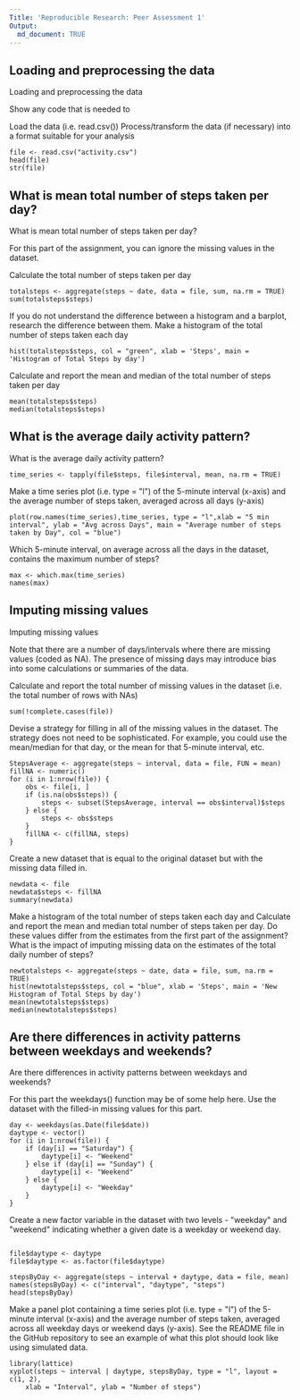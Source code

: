 ```yaml
---
Title: 'Reproducible Research: Peer Assessment 1'
Output:
  md_document: TRUE
---
```


## Loading and preprocessing the data
Loading and preprocessing the data

Show any code that is needed to

Load the data (i.e. read.csv())
Process/transform the data (if necessary) into a format suitable for your analysis

```{r Read Data, echo=TRUE}
file <- read.csv("activity.csv")
head(file)
str(file)
```

## What is mean total number of steps taken per day?
What is mean total number of steps taken per day?

For this part of the assignment, you can ignore the missing values in the dataset.

Calculate the total number of steps taken per day
```{r Total Steps By day, echo=TRUE}
totalsteps <- aggregate(steps ~ date, data = file, sum, na.rm = TRUE)
sum(totalsteps$steps)
```

If you do not understand the difference between a histogram and a barplot, research the difference between them. Make a histogram of the total number of steps taken each day

```{r Histogram of Total Steps By Day, echo=TRUE}
hist(totalsteps$steps, col = "green", xlab = 'Steps', main = 'Histogram of Total Steps by day')
```

Calculate and report the mean and median of the total number of steps taken per day

```{r Mean and Median 1, echo=TRUE}
mean(totalsteps$steps)
median(totalsteps$steps)
```

## What is the average daily activity pattern?
What is the average daily activity pattern?

```{r Time Series Creation, echo=TRUE}
time_series <- tapply(file$steps, file$interval, mean, na.rm = TRUE)
```

Make a time series plot (i.e. type = "l") of the 5-minute interval (x-axis) and the average number of steps taken, averaged across all days (y-axis)
```{r Plot of Time Series, echo=TRUE}
plot(row.names(time_series),time_series, type = "l",xlab = "5 min interval", ylab = "Avg across Days", main = "Average number of steps taken by Day", col = "blue")
```

Which 5-minute interval, on average across all the days in the dataset, contains the maximum number of steps?

```{r Max value in Time Series, echo=TRUE}
max <- which.max(time_series)
names(max)
```

## Imputing missing values
Imputing missing values

Note that there are a number of days/intervals where there are missing values (coded as NA). The presence of missing days may introduce bias into some calculations or summaries of the data.

Calculate and report the total number of missing values in the dataset (i.e. the total number of rows with NAs)

```{r Count of Complete Cases, echo=TRUE}
sum(!complete.cases(file))
```

Devise a strategy for filling in all of the missing values in the dataset. The strategy does not need to be sophisticated. For example, you could use the mean/median for that day, or the mean for that 5-minute interval, etc.

```{r Impute for NAs, echo=TRUE}
StepsAverage <- aggregate(steps ~ interval, data = file, FUN = mean)
fillNA <- numeric()
for (i in 1:nrow(file)) {
    obs <- file[i, ]
    if (is.na(obs$steps)) {
        steps <- subset(StepsAverage, interval == obs$interval)$steps
    } else {
        steps <- obs$steps
    }
    fillNA <- c(fillNA, steps)
}
```

Create a new dataset that is equal to the original dataset but with the missing data filled in.
```{r New Data Set Creation, echo=TRUE}
newdata <- file
newdata$steps <- fillNA
summary(newdata)
```

Make a histogram of the total number of steps taken each day and Calculate and report the mean and median total number of steps taken per day. Do these values differ from the estimates from the first part of the assignment? What is the impact of imputing missing data on the estimates of the total daily number of steps?

```{r Hist of New Data, echo=TRUE}
newtotalsteps <- aggregate(steps ~ date, data = file, sum, na.rm = TRUE)
hist(newtotalsteps$steps, col = "blue", xlab = 'Steps', main = 'New Histogram of Total Steps by day')
mean(newtotalsteps$steps)
median(newtotalsteps$steps)
```


## Are there differences in activity patterns between weekdays and weekends?
Are there differences in activity patterns between weekdays and weekends?

For this part the weekdays() function may be of some help here. Use the dataset with the filled-in missing values for this part.
```{r Label Weekdays vs Weekends, echo=TRUE }
day <- weekdays(as.Date(file$date))
daytype <- vector()
for (i in 1:nrow(file)) {
    if (day[i] == "Saturday") {
        daytype[i] <- "Weekend"
    } else if (day[i] == "Sunday") {
        daytype[i] <- "Weekend"
    } else {
        daytype[i] <- "Weekday"
    }
}

```

Create a new factor variable in the dataset with two levels - "weekday" and "weekend" indicating whether a given date is a weekday or weekend day.

```{r Create DayType Factor, echo=TRUE}

file$daytype <- daytype
file$daytype <- as.factor(file$daytype)

stepsByDay <- aggregate(steps ~ interval + daytype, data = file, mean)
names(stepsByDay) <- c("interval", "daytype", "steps")
head(stepsByDay)
```

Make a panel plot containing a time series plot (i.e. type = "l") of the 5-minute interval (x-axis) and the average number of steps taken, averaged across all weekday days or weekend days (y-axis). See the README file in the GitHub repository to see an example of what this plot should look like using simulated data.

```{r Create Plot by DayType, echo=TRUE}
library(lattice)
xyplot(steps ~ interval | daytype, stepsByDay, type = "l", layout = c(1, 2), 
    xlab = "Interval", ylab = "Number of steps")
```


